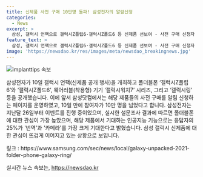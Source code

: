 ```yaml
---
title: 신제품 사전 구매 10만명 돌파! 삼성전자의 알람신청
categories:
  - News
excerpt: >
  삼성, 갤럭시 언팩으로 갤럭시Z플립6·갤럭시Z폴드6 등 신제품 선보여 - 사전 구매 신청자 10만명 돌파!  삼성전자가 갤럭시 언팩에서 폴더블폰 갤럭시Z플립6와 갤럭시Z폴드6, 그리고 웨어러블 기기 갤럭시워치7 시리즈와 갤럭시링을 공개했다. 이에 앞서 진행 중인 신제품 사전 구매 알람신청은 10일 만에 10만 명을 돌파했다. 설문조사 결과에 따르면 폴더블폰이 가장 관심을 끌었으며, 인공지능 기능으로는 번역과 카메라에 대한 기대가 높았다.
feature_text: >
  삼성, 갤럭시 언팩으로 갤럭시Z플립6·갤럭시Z폴드6 등 신제품 선보여 - 사전 구매 신청자 10만명 돌파!  삼성전자가 갤럭시 언팩에서 폴더블폰 갤럭시Z플립6와 갤럭시Z폴드6, 그리고 웨어러블 기기 갤럭시워치7 시리즈와 갤럭시링을 공개했다. 이에 앞서 진행 중인 신제품 사전 구매 알람신청은 10일 만에 10만 명을 돌파했다. 설문조사 결과에 따르면 폴더블폰이 가장 관심을 끌었으며, 인공지능 기능으로는 번역과 카메라에 대한 기대가 높았다.
image: 'https://newsdao.kr/res/images/meta/newsdao_breakingnews.jpg'
---
```


<p><img src="https://newsdao.kr/res/images/meta/newsdao_breakingnews.jpg" alt="implanttips 속보" /></p>

<p>삼성전자가 10일 갤럭시 언팩(신제품 공개 행사)을 개최하고 폴더블폰 ‘갤럭시Z플립6’와 ‘갤럭시Z폴드6’, 웨어러블(착용형) 기기 ‘갤럭시워치7’ 시리즈, 그리고 ‘갤럭시링’ 등을 공개했습니다. 이에 앞서 삼성닷컴에서는 해당 제품들의 사전 구매를 알림 신청하는 페이지를 운영하였고, 10일 만에 참여자가 10만 명을 넘었다고 합니다. 삼성전자는 지난달 26일부터 이벤트를 진행 중이었으며, 실시한 설문조사 결과에 따르면 폴더블폰에 대한 관심이 가장 높았으며, 해당 제품에서 기대하는 인공지능 기능으로는 응답자의 25%가 '번역'과 '카메라'를 가장 크게 기대한다고 밝혔습니다. 삼성 갤럭시 신제품에 대한 관심이 뜨겁게 이어지고 있는 상황으로 보입니다. </p>

<p>링크 : https://www.samsung.com/sec/news/local/galaxy-unpacked-2021-folder-phone-galaxy-ring/</p>
실시간 뉴스 속보는, <a href="https://newsdao.kr" rel="dofollow">https://newsdao.kr</a>


